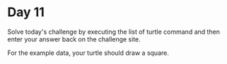 # Day 11

Solve today's challenge by executing the list of turtle command and then enter your answer back on the challenge site.

For the example data, your turtle should draw a square.


